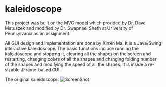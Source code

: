 # kaleidoscope

This project was built on the MVC model which provided by Dr. Dave Matuszek and modified by Dr. Swapneel Sheth at University of Pennsylvania as an assignment.

All GUI design and implementation are done by Xinxin Ma. It is a Java/Swing interactive kaleidoscope. The basic functions include running the kaleidoscope and stopping it, clearing all the shapes on the screen and restarting, changing colors of all the shapes and changing folding number of the shapes and modifying the speed of all the shapes. It is inside a re-sizable JFrame-based GUI.

The original kaleidoscope:
![ScreenShot](https://cloud.githubusercontent.com/assets/11823701/16711180/6ed1fc24-461b-11e6-9e0e-dada2d3cb236.png)
